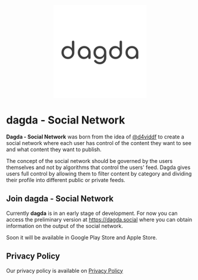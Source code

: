 <p align="center">
<img src="https://github.com/Dagda-Social/.github/blob/main/profile/icon-play.png" width="250" alt="MyFoodieJournal logo" title="MyFoodieJournal">
</p>

# dagda - Social Network

**Dagda - Social Network** was born from the idea of [@d4viddf](https://github.com/D4vidDf) to create a social network where each user has control of the content they want to see and what content they want to publish.

The concept of the social network should be governed by the users themselves and not by algorithms that control the users' feed. Dagda gives users full control by allowing them to filter content by category and dividing their profile into different public or private feeds.

## Join dagda - Social Network

Currently **dagda** is in an early stage of development. For now you can access the preliminary version at https://dagda.social where you can obtain information on the output of the social network.

Soon it will be available in Google Play Store and Apple Store.

## Privacy Policy

Our privacy policy is available on [Privacy Policy](https://dagda.social/privacy-policy)

